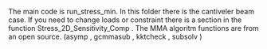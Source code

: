The main code is run_stress_min. In this folder there is the cantiveler beam case. If you need to change loads or constraint there is a section in the function Stress_2D_Sensitivity_Comp . 
The MMA algoritm functions are from an open source. (asymp , gcmmasub , kktcheck , subsolv )
